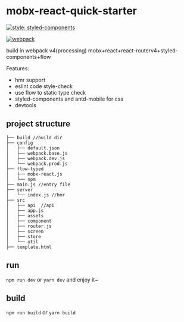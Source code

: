 # mobx-react-quick-starter

[![style: styled-components](https://img.shields.io/badge/style-%F0%9F%92%85%20styled--components-orange.svg?colorB=daa357&colorA=db748e)](https://github.com/styled-components/styled-components)

[![webpack](https://img.shields.io/npm/v/webpack.svg?label=webpack&style=flat-square&maxAge=3600)](https://github.com/webpack/webpack)

build in webpack v4(processing)
mobx+react+react-routerv4+styled-components+flow 
 
Features:
 * hmr support
 * eslint code style-check
 * use flow to static type check 
 * styled-components and antd-mobile for css
 * devtools
 
## project structure

```
├── build //build dir
├── config 
│   ├── default.json
│   ├── webpack.base.js
│   ├── webpack.dev.js
│   └── webpack.prod.js
├── flow-typed
│   ├── mobx-react.js
│   └── npm
├── main.js //entry file
├── server
│   └── index.js //hmr 
├── src
│   ├── api  //api
│   ├── app.js 
│   ├── assets 
│   ├── component
│   ├── router.js
│   ├── screen
│   ├── store
│   └── util
├── template.html
```

## run

`npm run dev` or `yarn dev` and enjoy it~

## build 

`npm run build` or `yarn build`

